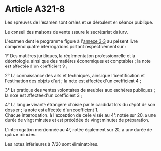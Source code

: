 # Article A321-8

<p>Les épreuves de l'examen sont orales et se déroulent en séance publique. </p><p>Le        conseil des maisons de vente assure le secrétariat du jury. </p><p>L'examen dont le programme figure à l'<a href='/code-de-commerce/partie-arretes/livre-iii-de-certaines-formes-de-ventes-et-des-clauses-dexclusivite/annexe-3-3-annexe-a-larticle-a-321-7/annexe-3-3.md'>annexe 3-3</a> au présent livre comprend quatre interrogations portant respectivement sur : </p><p>1° Des matières juridiques, la réglementation professionnelle et la déontologie, ainsi que des matières économiques et comptables ; la note est affectée d'un coefficient 3 ; </p><p>2° La connaissance des arts et techniques, ainsi que l'identification et l'estimation des objets d'art ; la note est affectée d'un coefficient 4 ; </p><p>3° La pratique des ventes volontaires de meubles aux enchères publiques ; la note est affectée d'un coefficient 3 ; </p><p>4° La langue vivante étrangère choisie par le candidat lors du dépôt de son dossier ; la note est affectée d'un coefficient 1. <br/>Chaque interrogation, à l'exception de celle visée au 4°, notée sur 20, a une durée de vingt minutes et est précédée de vingt minutes de préparation. </p><p>L'interrogation mentionnée au 4°, notée également sur 20, a une durée de quinze minutes. </p><p>Les notes inférieures à 7/20 sont éliminatoires.</p>